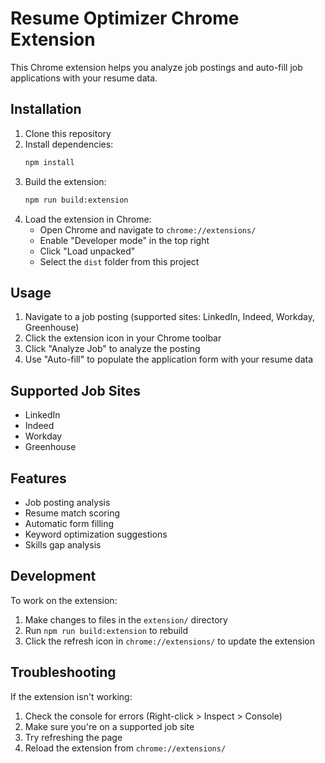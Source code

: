 # Resume Optimizer Chrome Extension

This Chrome extension helps you analyze job postings and auto-fill job applications with your resume data.

## Installation

1. Clone this repository
2. Install dependencies:
   ```bash
   npm install
   ```
3. Build the extension:
   ```bash
   npm run build:extension
   ```
4. Load the extension in Chrome:
   - Open Chrome and navigate to `chrome://extensions/`
   - Enable "Developer mode" in the top right
   - Click "Load unpacked"
   - Select the `dist` folder from this project

## Usage

1. Navigate to a job posting (supported sites: LinkedIn, Indeed, Workday, Greenhouse)
2. Click the extension icon in your Chrome toolbar
3. Click "Analyze Job" to analyze the posting
4. Use "Auto-fill" to populate the application form with your resume data

## Supported Job Sites

- LinkedIn
- Indeed
- Workday
- Greenhouse

## Features

- Job posting analysis
- Resume match scoring
- Automatic form filling
- Keyword optimization suggestions
- Skills gap analysis

## Development

To work on the extension:

1. Make changes to files in the `extension/` directory
2. Run `npm run build:extension` to rebuild
3. Click the refresh icon in `chrome://extensions/` to update the extension

## Troubleshooting

If the extension isn't working:

1. Check the console for errors (Right-click > Inspect > Console)
2. Make sure you're on a supported job site
3. Try refreshing the page
4. Reload the extension from `chrome://extensions/`